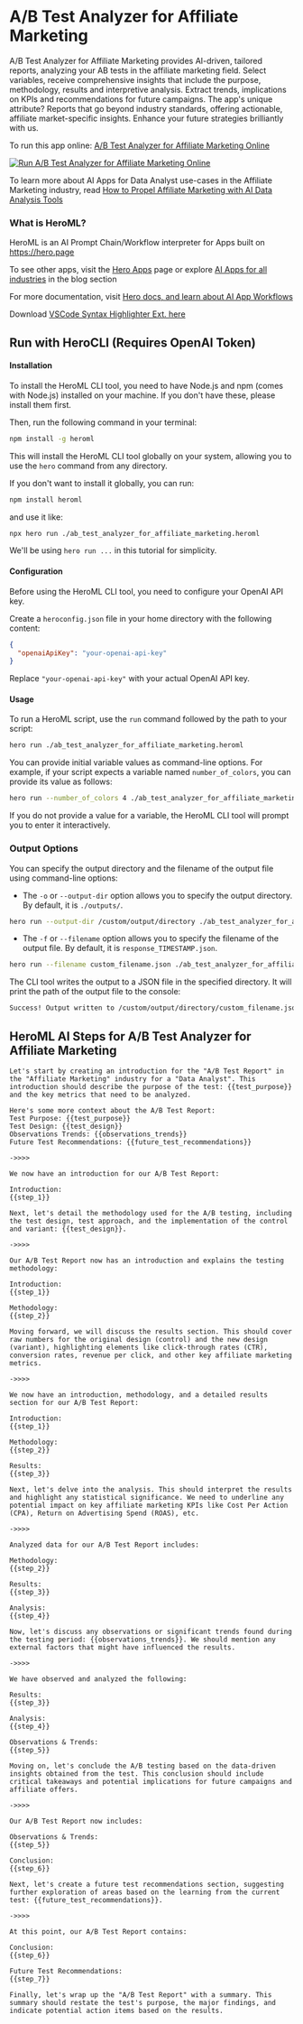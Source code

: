 # A/B Test Analyzer for Affiliate Marketing

A/B Test Analyzer for Affiliate Marketing provides AI-driven, tailored reports, analyzing your AB tests in the affiliate marketing field. Select variables, receive comprehensive insights that include the purpose, methodology, results and interpretive analysis. Extract trends, implications on KPIs and recommendations for future campaigns. The app's unique attribute? Reports that go beyond industry standards, offering actionable, affiliate market-specific insights. Enhance your future strategies brilliantly with us.

To run this app online: [A/B Test Analyzer for Affiliate Marketing Online](https://hero.page/app/ab-test-analyzer-for-affiliate-marketing-customized-affiliate-marketing-ab-analysis/X18sACEIDaQ4eELK5Ig6)

[![Run A/B Test Analyzer for Affiliate Marketing Online](/assets/run.svg)](https://hero.page/app/ab-test-analyzer-for-affiliate-marketing-customized-affiliate-marketing-ab-analysis/X18sACEIDaQ4eELK5Ig6)

To learn more about AI Apps for Data Analyst use-cases in the Affiliate Marketing industry, read [How to Propel Affiliate Marketing with AI Data Analysis Tools](https://hero.page/blog/ai/affiliate-marketing/how-to-propel-affiliate-marketing-with-ai-data-analysis-tools/170721)

### What is HeroML?
HeroML is an AI Prompt Chain/Workflow interpreter for Apps built on https://hero.page 

To see other apps, visit the [Hero Apps](https://hero.page/apps) page or explore [AI Apps for all industries](https://hero.page/blog) in the blog section

For more documentation, visit [Hero docs, and learn about AI App Workflows](https://hero.page/tutorials/introduction-to-heroml)

Download [VSCode Syntax Highlighter Ext. here](https://marketplace.visualstudio.com/items?itemName=hero-page.heroml)

## Run with HeroCLI (Requires OpenAI Token)

#### Installation

To install the HeroML CLI tool, you need to have Node.js and npm (comes with Node.js) installed on your machine. If you don't have these, please install them first. 

Then, run the following command in your terminal:

```bash
npm install -g heroml
```

This will install the HeroML CLI tool globally on your system, allowing you to use the `hero` command from any directory.

If you don't want to install it globally, you can run:

```bash
npm install heroml
```

and use it like:

```bash
npx hero run ./ab_test_analyzer_for_affiliate_marketing.heroml
```

We'll be using `hero run ...` in this tutorial for simplicity.

#### Configuration

Before using the HeroML CLI tool, you need to configure your OpenAI API key. 

Create a `heroconfig.json` file in your home directory with the following content:

```json
{
  "openaiApiKey": "your-openai-api-key"
}
```

Replace `"your-openai-api-key"` with your actual OpenAI API key.

#### Usage

To run a HeroML script, use the `run` command followed by the path to your script:

```bash
hero run ./ab_test_analyzer_for_affiliate_marketing.heroml
```

You can provide initial variable values as command-line options. For example, if your script expects a variable named `number_of_colors`, you can provide its value as follows:

```bash
hero run --number_of_colors 4 ./ab_test_analyzer_for_affiliate_marketing.heroml
```

If you do not provide a value for a variable, the HeroML CLI tool will prompt you to enter it interactively.

### Output Options

You can specify the output directory and the filename of the output file using command-line options:

- The `-o` or `--output-dir` option allows you to specify the output directory. By default, it is `./outputs/`.

```bash
hero run --output-dir /custom/output/directory ./ab_test_analyzer_for_affiliate_marketing.heroml
```

- The `-f` or `--filename` option allows you to specify the filename of the output file. By default, it is `response_TIMESTAMP.json`.

```bash
hero run --filename custom_filename.json ./ab_test_analyzer_for_affiliate_marketing.heroml
```

The CLI tool writes the output to a JSON file in the specified directory. It will print the path of the output file to the console:

```bash
Success! Output written to /custom/output/directory/custom_filename.json
```


## HeroML AI Steps for A/B Test Analyzer for Affiliate Marketing
```
Let's start by creating an introduction for the "A/B Test Report" in the "Affiliate Marketing" industry for a "Data Analyst". This introduction should describe the purpose of the test: {{test_purpose}} and the key metrics that need to be analyzed.

Here's some more context about the A/B Test Report:
Test Purpose: {{test_purpose}}
Test Design: {{test_design}}
Observations Trends: {{observations_trends}}
Future Test Recommendations: {{future_test_recommendations}}

->>>>

We now have an introduction for our A/B Test Report:

Introduction:
{{step_1}}

Next, let's detail the methodology used for the A/B testing, including the test design, test approach, and the implementation of the control and variant: {{test_design}}.

->>>>

Our A/B Test Report now has an introduction and explains the testing methodology:

Introduction:
{{step_1}}

Methodology:
{{step_2}}

Moving forward, we will discuss the results section. This should cover raw numbers for the original design (control) and the new design (variant), highlighting elements like click-through rates (CTR), conversion rates, revenue per click, and other key affiliate marketing metrics.

->>>>

We now have an introduction, methodology, and a detailed results section for our A/B Test Report:

Introduction:
{{step_1}}

Methodology:
{{step_2}}

Results:
{{step_3}}

Next, let's delve into the analysis. This should interpret the results and highlight any statistical significance. We need to underline any potential impact on key affiliate marketing KPIs like Cost Per Action (CPA), Return on Advertising Spend (ROAS), etc.

->>>>

Analyzed data for our A/B Test Report includes:

Methodology:
{{step_2}}

Results:
{{step_3}}

Analysis:
{{step_4}}

Now, let's discuss any observations or significant trends found during the testing period: {{observations_trends}}. We should mention any external factors that might have influenced the results.

->>>>

We have observed and analyzed the following:
 
Results:
{{step_3}}

Analysis:
{{step_4}}

Observations & Trends:
{{step_5}}

Moving on, let's conclude the A/B testing based on the data-driven insights obtained from the test. This conclusion should include critical takeaways and potential implications for future campaigns and affiliate offers.

->>>>

Our A/B Test Report now includes:

Observations & Trends:
{{step_5}}

Conclusion:
{{step_6}}

Next, let's create a future test recommendations section, suggesting further exploration of areas based on the learning from the current test: {{future_test_recommendations}}.

->>>>

At this point, our A/B Test Report contains:

Conclusion:
{{step_6}}

Future Test Recommendations:
{{step_7}}

Finally, let's wrap up the "A/B Test Report" with a summary. This summary should restate the test's purpose, the major findings, and indicate potential action items based on the results.


```

